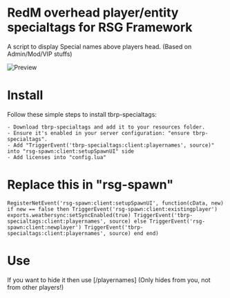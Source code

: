 # RedM overhead player/entity specialtags for RSG Framework

A script to display Special names above players head. (Based on Admin/Mod/VIP stuffs)

![Preview](https://media.discordapp.net/attachments/1249060557038948474/1276975300839866408/image.png?ex=66cb7b6c&is=66ca29ec&hm=063726fe321610f3c690bf1bdf8cffb48ac54bec16284ed683cbee0f2a4c5060&=&format=webp&quality=lossless)

# Install

Follow these simple steps to install tbrp-specialtags:

    - Download tbrp-specialtags and add it to your resources folder.
    - Ensure it's enabled in your server configuration: "ensure tbrp-specialtags".
	- Add "TriggerEvent('tbrp-specialtags:client:playernames', source)" into "rsg-spawn:client:setupSpawnUI" side
	- Add licenses into "config.lua"

# Replace this in "rsg-spawn"

``
RegisterNetEvent('rsg-spawn:client:setupSpawnUI', function(cData, new)
    if new == false then
        TriggerEvent('rsg-spawn:client:existingplayer')
        exports.weathersync:setSyncEnabled(true)
		TriggerEvent('tbrp-specialtags:client:playernames', source)
    else
        TriggerEvent('rsg-spawn:client:newplayer')
		TriggerEvent('tbrp-specialtags:client:playernames', source)
    end
end)
``

# Use

If you want to hide it then use [/playernames] (Only hides from you, not from other players!)
